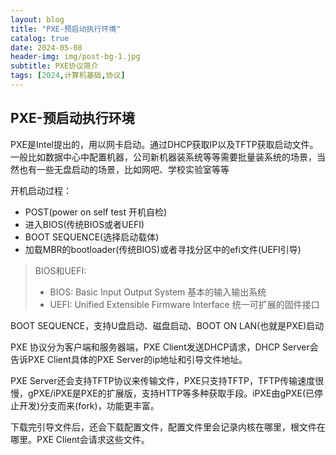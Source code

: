 ```yaml
---
layout: blog
title: "PXE-预启动执行环境"
catalog: true
date: 2024-05-08
header-img: img/post-bg-1.jpg
subtitle: PXE协议简介
tags: [2024,计算机基础,协议]
---
```

## PXE-预启动执行环境
PXE是Intel提出的，用以网卡启动。通过DHCP获取IP以及TFTP获取启动文件。
一般比如数据中心中配置机器，公司新机器装系统等等需要批量装系统的场景，当然也有一些无盘启动的场景，比如网吧、学校实验室等等

开机启动过程：
+ POST(power on self test 开机自检)
+ 进入BIOS(传统BIOS或者UEFI)
+ BOOT SEQUENCE(选择启动载体)
+ 加载MBR的bootloader(传统BIOS)或者寻找分区中的efi文件(UEFI引导)

> BIOS和UEFI:
> + BIOS: Basic Input Output System 基本的输入输出系统
> + UEFI: Unified Extensible Firmware Interface 统一可扩展的固件接口

BOOT SEQUENCE，支持U盘启动、磁盘启动、BOOT ON LAN(也就是PXE)启动

PXE 协议分为客户端和服务器端，PXE Client发送DHCP请求，DHCP Server会告诉PXE Client具体的PXE Server的ip地址和引导文件地址。

PXE Server还会支持TFTP协议来传输文件，PXE只支持TFTP，TFTP传输速度很慢，gPXE/iPXE是PXE的扩展版，支持HTTP等多种获取手段。iPXE由gPXE(已停止开发)分支而来(fork)，功能更丰富。

下载完引导文件后，还会下载配置文件，配置文件里会记录内核在哪里，根文件在哪里。PXE Client会请求这些文件。